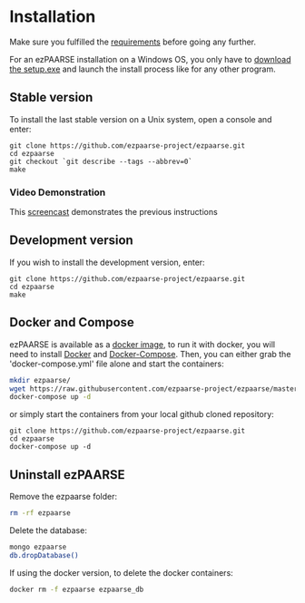 # Installation #

Make sure you fulfilled the [requirements](./requirements.html) before going any further.

For an ezPAARSE installation on a Windows OS, you only have to [download the setup.exe](http://analogist.couperin.org/ezpaarse/download)
and launch the install process like for any other program.

## Stable version ##
To install the last stable version on a Unix system, open a console and enter:
```console
git clone https://github.com/ezpaarse-project/ezpaarse.git
cd ezpaarse
git checkout `git describe --tags --abbrev=0`
make
```
### Video Demonstration ###
This [screencast](https://www.youtube.com/watch?v=W77vPsgC1A8) demonstrates the previous instructions

## Development version ##
If you wish to install the development version, enter:
```console
git clone https://github.com/ezpaarse-project/ezpaarse.git
cd ezpaarse
make
```

## Docker and Compose ##

ezPAARSE is available as a [docker image](https://registry.hub.docker.com/u/ezpaarseproject/ezpaarse/), to run it with docker, you will need to install [Docker](https://www.docker.com/) and [Docker-Compose](https://docs.docker.com/compose/install/).
Then, you can either grab the 'docker-compose.yml' file alone and start the containers:
```bash
mkdir ezpaarse/
wget https://raw.githubusercontent.com/ezpaarse-project/ezpaarse/master/docker-compose.yml
docker-compose up -d
```
or simply start the containers from your local github cloned repository:
```console
git clone https://github.com/ezpaarse-project/ezpaarse.git
cd ezpaarse
docker-compose up -d
```

## Uninstall ezPAARSE ##

Remove the ezpaarse folder:
```bash
rm -rf ezpaarse
```

Delete the database:
```bash
mongo ezpaarse
db.dropDatabase()
```

If using the docker version, to delete the docker containers:
```bash
docker rm -f ezpaarse ezpaarse_db
```
